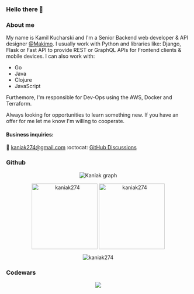### Hello there 👋

### About me
My name is Kamil Kucharski and I'm a Senior Backend web developer & API designer [@Makimo](https://github.com/makimo). I usually work with Python and libraries like: Django, Flask or Fast API to provide REST or GraphQL APIs for Frontend clients & mobile devices. I can also work with:
* Go
* Java
* Clojure
* JavaScript

Furthemore, I'm responsible for Dev-Ops using the AWS, Docker and Terraform.

Always looking for opportunities to learn something new. If you have an offer for me let me know I'm willing to cooperate.

#### Business inquiries:
📧 kaniak274@gmail.com
:octocat: [GitHub Discussions](https://github.com/kaniak274/kaniak274/discussions)

### Github
<p align="center">
    <img
         alt="Kaniak graph"
         src="https://activity-graph.herokuapp.com/graph?username=kaniak274&bg_color=0D1117&color=e05397&line=e05397&point=FFFFFF&hide_border=true&"
    />

</p>

<p align="center">
    <img
         height="180em"
         src="https://github-readme-stats.vercel.app/api?username=kaniak274&hide_border=true&count_private=true&show_icons=true&theme=midnight-purple"
         alt="kaniak274" 
         align = "center"
    />
    <img
         height="180em"
         src="https://github-readme-stats.vercel.app/api/top-langs?username=kaniak274&show_icons=true&locale=en&layout=compact&hide_border=true&theme=midnight-purple" 
         alt="kaniak274"
         align="center"
     />
</p>

<p align="center">
    <img src="https://github-profile-trophy.vercel.app/?username=kaniak274&margin-w=5&theme=midnight-purple" alt="kaniak274" />
</p>


### Codewars
<p align="center">
    <a href="https://www.codewars.com/users/Kaniak/badges/large" alt="Contributors">
        <img src="https://www.codewars.com/users/Kaniak/badges/large" />
    </a>
</p>

<!--
**kaniak274/kaniak274** is a ✨ _special_ ✨ repository because its `README.md` (this file) appears on your GitHub profile.

Here are some ideas to get you started:

- 🔭 I’m currently working on ...
- 🌱 I’m currently learning ...
- 👯 I’m looking to collaborate on ...
- 🤔 I’m looking for help with ...
- 💬 Ask me about ...
- 📫 How to reach me: ...
- 😄 Pronouns: ...
- ⚡ Fun fact: ...
-->
